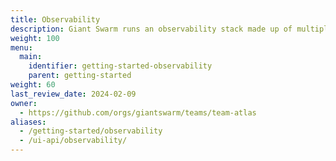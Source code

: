```yaml
---
title: Observability
description: Giant Swarm runs an observability stack made up of multiple open source components. Learn how to interact with it.
weight: 100
menu:
  main:
    identifier: getting-started-observability
    parent: getting-started
weight: 60
last_review_date: 2024-02-09
owner:
  - https://github.com/orgs/giantswarm/teams/team-atlas
aliases:
  - /getting-started/observability
  - /ui-api/observability/
---
```

